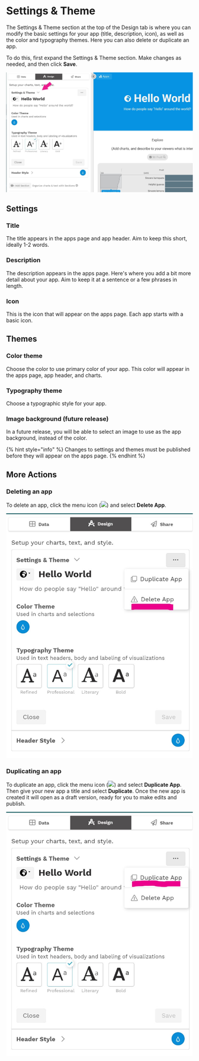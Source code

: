 # Settings & Theme

The Settings & Theme section at the top of the Design tab is where you can modify the basic settings for your app \(title, description, icon\), as well as the color and typography themes. Here you can  also delete or duplicate an app. 

To do this, first expand the  Settings & Theme section. Make changes as needed, and then click **Save**. 

![The Settings &amp; Theme section, expanded](../../.gitbook/assets/design_options.jpg)

## Settings

### Title

The title appears in the apps page and app header. Aim to keep this short, ideally 1-2 words.

### Description

The description appears in the apps page. Here's where you add a bit more detail about your app. Aim to keep it at a sentence or a few phrases in length.

### Icon

This is the icon that will appear on the apps page. Each app starts with a basic icon.

## Themes

### Color theme

Choose the color to use primary color of your app. This color will appear in the apps page, app header, and charts. 

### Typography theme

Choose a typographic style for your app.

### Image background \(future release\)

In a future release, you will be able to select an image to use as the app background, instead of the color.

{% hint style="info" %}
Changes to settings and themes must be published before they will appear on the apps page.
{% endhint %}

## More Actions

### Deleting an app

To delete an app, click the menu icon \(![](../../.gitbook/assets/ellipsis-h-solid.svg)\) and select **Delete App**. 

![Select Delete App to delete an app](../../.gitbook/assets/delete_app.jpg)

### Duplicating an app

To duplicate an app, click the menu icon \(![](../../.gitbook/assets/ellipsis-h-solid.svg)\) and select **Duplicate App**. Then give your new app a title and select **Duplicate**. Once the new app is created it will open as a draft version, ready for you to make edits and publish.

![Select Duplicate App to duplicate an app](../../.gitbook/assets/duplicate_app.jpg)

